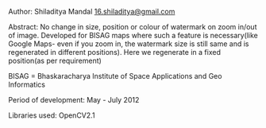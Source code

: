Author:
Shiladitya Mandal
16.shiladitya@gmail.com

Abstract: No change in size, position or colour of watermark on zoom in/out of image. 
Developed for BISAG maps where such a feature is necessary(like Google Maps- even if you zoom in, the watermark size is still same and is regenerated in different positions). Here we regenerate in a fixed position(as per requirement)

BISAG = Bhaskaracharya Institute of Space Applications and Geo Informatics

Period of development: May - July 2012

Libraries used: OpenCV2.1
